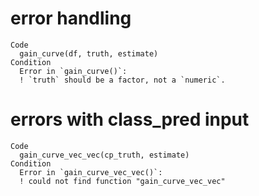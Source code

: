 # error handling

    Code
      gain_curve(df, truth, estimate)
    Condition
      Error in `gain_curve()`:
      ! `truth` should be a factor, not a `numeric`.

# errors with class_pred input

    Code
      gain_curve_vec_vec(cp_truth, estimate)
    Condition
      Error in `gain_curve_vec_vec()`:
      ! could not find function "gain_curve_vec_vec"

